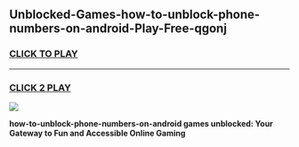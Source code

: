 
## Unblocked-Games-how-to-unblock-phone-numbers-on-android-Play-Free-qgonj
<h3>
<a href="https://premium76.site?title=how-to-unblock-phone-numbers-on-android&ref=12A">CLICK TO PLAY</a></h3>
<hr>

<h3>
<a href="https://premium76.site?title=how-to-unblock-phone-numbers-on-android&ref=12A">CLICK 2 PLAY</a>
  
</h3>

<a href="https://premium76.site?title=how-to-unblock-phone-numbers-on-android&ref=12A"><img src="https://clearcache.store/games.png"></a>


**how-to-unblock-phone-numbers-on-android games unblocked: Your Gateway to Fun and Accessible Online Gaming**
